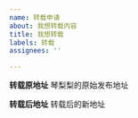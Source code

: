 ```yaml
---
name: 转载申请
about: 我想转载内容
title: 我想转载
labels: 转载
assignees: ''

---
```


**转载原地址**
琴梨梨的原始发布地址

**转载后地址**
转载后的新地址
